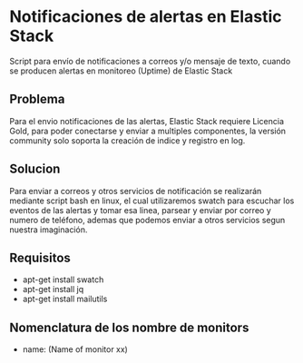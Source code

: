 # Notificaciones de alertas en Elastic Stack
Script para envío de notificaciones a correos y/o mensaje de texto, cuando se producen alertas en monitoreo (Uptime) de Elastic Stack

## Problema
Para el envio notificaciones de las alertas, Elastic Stack requiere Licencia Gold, para poder conectarse y enviar a multiples componentes, la versión community solo soporta la creación de indice y registro en log.

## Solucion
Para enviar a correos y otros servicios de notificación se realizarán mediante script bash en linux, el cual utilizaremos swatch para escuchar los eventos de las alertas y tomar esa linea, parsear y enviar por correo y numero de teléfono, ademas que podemos enviar a otros servicios segun nuestra imaginación.

## Requisitos
- apt-get install swatch
- apt-get install jq
- apt-get install mailutils

## Nomenclatura de los nombre de monitors
- name: (Name of monitor xx)
